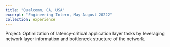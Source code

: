 ```yaml
---
title: "Qualcomm, CA, USA"
excerpt: "Engineering Intern, May-August 20222"
collection: experience
---
```


Project: Optimization of latency-critical application layer tasks by leveraging network layer information and bottleneck structure of the network. 
